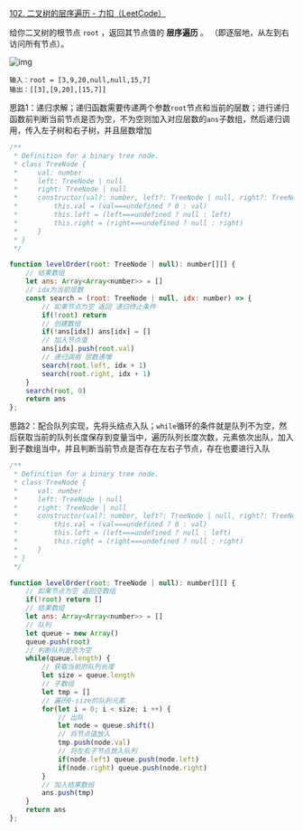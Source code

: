 [102. 二叉树的层序遍历 - 力扣（LeetCode）](https://leetcode.cn/problems/binary-tree-level-order-traversal/submissions/)

给你二叉树的根节点 `root` ，返回其节点值的 **层序遍历** 。 （即逐层地，从左到右访问所有节点）。

![img](https://assets.leetcode.com/uploads/2021/02/19/tree1.jpg)

```
输入：root = [3,9,20,null,null,15,7]
输出：[[3],[9,20],[15,7]]
```

思路1：递归求解；递归函数需要传递两个参数`root`节点和当前的层数；进行递归函数前判断当前节点是否为空，不为空则加入对应层数的`ans`子数组，然后递归调用，传入左子树和右子树，并且层数增加

```js
/**
 * Definition for a binary tree node.
 * class TreeNode {
 *     val: number
 *     left: TreeNode | null
 *     right: TreeNode | null
 *     constructor(val?: number, left?: TreeNode | null, right?: TreeNode | null) {
 *         this.val = (val===undefined ? 0 : val)
 *         this.left = (left===undefined ? null : left)
 *         this.right = (right===undefined ? null : right)
 *     }
 * }
 */

function levelOrder(root: TreeNode | null): number[][] {
    // 结果数组
    let ans: Array<Array<number>> = []
    // idx为当前层数
    const search = (root: TreeNode | null, idx: number) => {
        // 如果节点为空 返回 递归终止条件
        if(!root) return
        // 创建数组
        if(!ans[idx]) ans[idx] = []
        // 加入节点值
        ans[idx].push(root.val)
        // 递归调用 层数递增
        search(root.left, idx + 1)
        search(root.right, idx + 1)
    }
    search(root, 0)
    return ans
};
```

思路2：配合队列实现，先将头结点入队；`while`循环的条件就是队列不为空，然后获取当前的队列长度保存到变量当中，遍历队列长度次数，元素依次出队，加入到子数组当中，并且判断当前节点是否存在左右子节点，存在也要进行入队

```js
/**
 * Definition for a binary tree node.
 * class TreeNode {
 *     val: number
 *     left: TreeNode | null
 *     right: TreeNode | null
 *     constructor(val?: number, left?: TreeNode | null, right?: TreeNode | null) {
 *         this.val = (val===undefined ? 0 : val)
 *         this.left = (left===undefined ? null : left)
 *         this.right = (right===undefined ? null : right)
 *     }
 * }
 */

function levelOrder(root: TreeNode | null): number[][] {
    // 如果节点为空 返回空数组
    if(!root) return []
    // 结果数组
    let ans: Array<Array<number>> = []
    // 队列
    let queue = new Array()
    queue.push(root)
    // 判断队列是否为空
    while(queue.length) {
        // 获取当前的队列长度
        let size = queue.length
        // 子数组
        let tmp = []
        // 遍历0-size的队列元素
        for(let i = 0; i < size; i ++) {
            // 出队
            let node = queue.shift()
            // 将节点值放入
            tmp.push(node.val)
            // 将左右子节点放入队列
            if(node.left) queue.push(node.left)
            if(node.right) queue.push(node.right)
        }
        // 加入结果数组
        ans.push(tmp)
    }
    return ans
};
```


